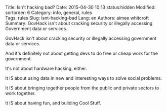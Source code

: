 Title: Isn't hacking bad?
Date: 2015-04-30 10:13
status:hidden
Modified:
sortorder: 6
Category: info, general, rules	
Tags: rules
Slug: isnt-hacking-bad
Lang: en
Authors: aimee whitcroft
Summary: GovHack isn't about cracking security or illegally accessing Government data or services. 

GovHack isn't about cracking security or illegally accessing government data or services.

And it's definitely not about getting devs to do free or cheap work for the government.

It's not about hardware hacking, either. 

It IS about using data in new and interesting ways to solve social problems.

It IS about bringing together people from the public and private sectors to work together.

It IS about having fun, and building Cool Stuff.